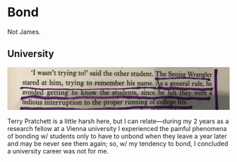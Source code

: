 # Bond

Not James.

## University

![](Images/389B5DFD-FED2-4E3B-8365-E4B7E8B01A7E.jpeg)

Terry Pratchett is a little harsh here, but I can relate—during my 2 years as a research fellow at a Vienna university I experienced the painful phenomena of bonding w/ students only to have to unbond when they leave a year later and may be never see them again; so, w/ my tendency to bond, I concluded a university career was not for me.
